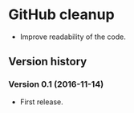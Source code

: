 # GitHub cleanup

- Improve readability of the code.

## Version history

### Version 0.1 (2016-11-14)

- First release.
